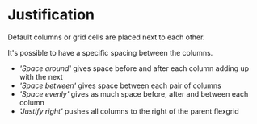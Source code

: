 # Justification

Default columns or grid cells are placed next to each other.

It's possible to have a specific spacing between the columns.

* *'Space around'* gives space before and after each column adding up with the next
* *'Space between'* gives space between each pair of columns
* *'Space evenly'* gives as much space before, after and between each column
* *'Justify right'* pushes all columns to the right of the parent flexgrid
